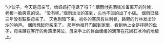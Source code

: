 “小伙子，今天是母亲节，给妈妈打电话了吗？”
烟雨付完酒钱准备离开的时候，老板一脸笑意的说。
“没有呢。”烟雨淡淡的答到，头也不回的出了小店。
烟雨已经三年没有联系母亲了。
天色刚暗下来，初冬的寒风有些刺骨，路旁的竹林发出沙沙的响声。
烟雨想起母亲来了。
那年他推开门回到家里，看到地上全是摔碎的盘子，母亲蹲在客厅的角落里哭泣，母亲手上的鲜血缓缓的滴落在花岗石冰冷的地板上。